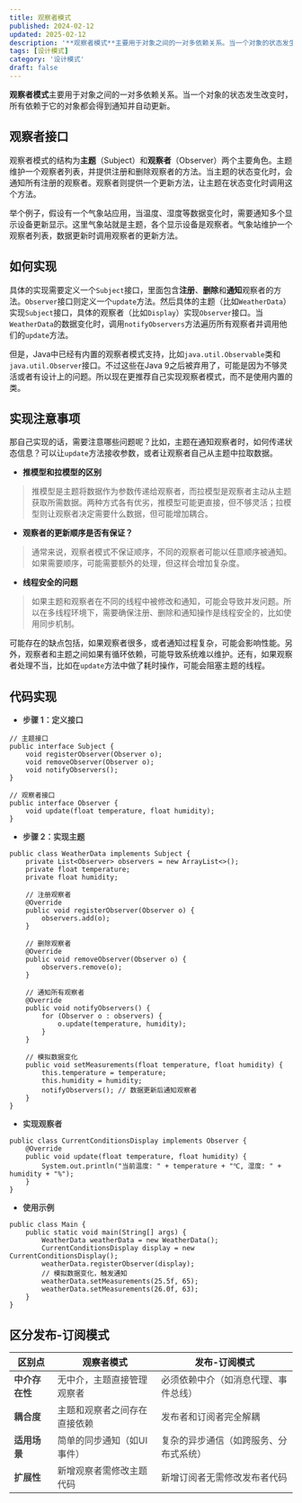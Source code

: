 ```yaml
---
title: 观察者模式
published: 2024-02-12
updated: 2025-02-12
description: '**观察者模式**主要用于对象之间的一对多依赖关系。当一个对象的状态发生改变时，所有依赖于它的对象都会得到通知并自动更新。'
tags: [设计模式]
category: '设计模式'
draft: false 
---
```




**观察者模式**主要用于对象之间的一对多依赖关系。当一个对象的状态发生改变时，所有依赖于它的对象都会得到通知并自动更新。

## 观察者接口
观察者模式的结构为**主题**（Subject）和**观察者**（Observer）两个主要角色。主题维护一个观察者列表，并提供注册和删除观察者的方法。当主题的状态变化时，会通知所有注册的观察者。观察者则提供一个更新方法，让主题在状态变化时调用这个方法。

举个例子，假设有一个气象站应用，当温度、湿度等数据变化时，需要通知多个显示设备更新显示。这里气象站就是主题，各个显示设备是观察者。气象站维护一个观察者列表，数据更新时调用观察者的更新方法。

## 如何实现
具体的实现需要定义一个`Subject`接口，里面包含**注册**、**删除**和**通知**观察者的方法。`Observer`接口则定义一个`update`方法。然后具体的主题（比如`WeatherData`）实现`Subject`接口，具体的观察者（比如`Display`）实现`Observer`接口。当`WeatherData`的数据变化时，调用`notifyObservers`方法遍历所有观察者并调用他们的`update`方法。

但是，Java中已经有内置的观察者模式支持，比如`java.util.Observable`类和`java.util.Observer`接口。不过这些在Java 9之后被弃用了，可能是因为不够灵活或者有设计上的问题。所以现在更推荐自己实现观察者模式，而不是使用内置的类。

## 实现注意事项
那自己实现的话，需要注意哪些问题呢？比如，主题在通知观察者时，如何传递状态信息？可以让`update`方法接收参数，或者让观察者自己从主题中拉取数据。

+ **推模型和拉模型的区别**

> 推模型是主题将数据作为参数传递给观察者，而拉模型是观察者主动从主题获取所需数据。两种方式各有优劣，推模型可能更直接，但不够灵活；拉模型则让观察者决定需要什么数据，但可能增加耦合。
>

+ **观察者的更新顺序是否有保证？**

> 通常来说，观察者模式不保证顺序，不同的观察者可能以任意顺序被通知。如果需要顺序，可能需要额外的处理，但这样会增加复杂度。
>

+ **线程安全的问题**

> 如果主题和观察者在不同的线程中被修改和通知，可能会导致并发问题。所以在多线程环境下，需要确保注册、删除和通知操作是线程安全的，比如使用同步机制。
>

可能存在的缺点包括，如果观察者很多，或者通知过程复杂，可能会影响性能。另外，观察者和主题之间如果有循环依赖，可能导致系统难以维护。还有，如果观察者处理不当，比如在`update`方法中做了耗时操作，可能会阻塞主题的线程。

## 代码实现
+ **<font style="color:rgb(64, 64, 64);">步骤 1：定义接口</font>**

```plsql
// 主题接口
public interface Subject {
    void registerObserver(Observer o);
    void removeObserver(Observer o);
    void notifyObservers();
}

// 观察者接口
public interface Observer {
    void update(float temperature, float humidity);
}
```

+ **<font style="color:rgb(64, 64, 64);">步骤 2：实现主题</font>**

```plsql
public class WeatherData implements Subject {
    private List<Observer> observers = new ArrayList<>();
    private float temperature;
    private float humidity;

    // 注册观察者
    @Override
    public void registerObserver(Observer o) {
        observers.add(o);
    }

    // 删除观察者
    @Override
    public void removeObserver(Observer o) {
        observers.remove(o);
    }

    // 通知所有观察者
    @Override
    public void notifyObservers() {
        for (Observer o : observers) {
            o.update(temperature, humidity);
        }
    }

    // 模拟数据变化
    public void setMeasurements(float temperature, float humidity) {
        this.temperature = temperature;
        this.humidity = humidity;
        notifyObservers(); // 数据更新后通知观察者
    }
}
```

+ **<font style="color:rgb(64, 64, 64);">实现观察者</font>**

```plsql
public class CurrentConditionsDisplay implements Observer {
    @Override
    public void update(float temperature, float humidity) {
        System.out.println("当前温度: " + temperature + "℃, 湿度: " + humidity + "%");
    }
}
```

+ **<font style="color:rgb(64, 64, 64);">使用示例</font>**

```plsql
public class Main {
    public static void main(String[] args) {
        WeatherData weatherData = new WeatherData();
        CurrentConditionsDisplay display = new CurrentConditionsDisplay();
        weatherData.registerObserver(display);
        // 模拟数据变化，触发通知
        weatherData.setMeasurements(25.5f, 65);
        weatherData.setMeasurements(26.0f, 63);
    }
}
```

## 区分发布-订阅模式
| **区别点** | **观察者模式** | **发布-订阅模式** |
| --- | --- | --- |
| **<font style="color:rgb(64, 64, 64);">中介存在性</font>** | <font style="color:rgb(64, 64, 64);">无中介，主题直接管理观察者</font> | <font style="color:rgb(64, 64, 64);">必须依赖中介（如消息代理、事件总线）</font> |
| **<font style="color:rgb(64, 64, 64);">耦合度</font>** | <font style="color:rgb(64, 64, 64);">主题和观察者之间存在直接依赖</font> | <font style="color:rgb(64, 64, 64);">发布者和订阅者完全解耦</font> |
| **<font style="color:rgb(64, 64, 64);">适用场景</font>** | <font style="color:rgb(64, 64, 64);">简单的同步通知（如UI事件）</font> | <font style="color:rgb(64, 64, 64);">复杂的异步通信（如跨服务、分布式系统）</font> |
| **<font style="color:rgb(64, 64, 64);">扩展性</font>** | <font style="color:rgb(64, 64, 64);">新增观察者需修改主题代码</font> | <font style="color:rgb(64, 64, 64);">新增订阅者无需修改发布者代码</font> |

